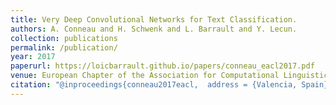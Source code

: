 ```yaml
---
title: Very Deep Convolutional Networks for Text Classification.
authors: A. Conneau and H. Schwenk and L. Barrault and Y. Lecun.
collection: publications
permalink: /publication/
year: 2017
paperurl: https://loicbarrault.github.io/papers/conneau_eacl2017.pdf
venue: European Chapter of the Association for Computational Linguistics EACL'17
citation: "@inproceedings{conneau2017eacl,  address = {Valencia, Spain},  author = {A. Conneau and H. Schwenk and L. Barrault and Y. Lecun.},  booktitle = {European Chapter of the Association for Computational Linguistics EACL'17},  category = {ACTI},  title = {Very Deep Convolutional Networks for Text Classification.},  url = {https://loicbarrault.github.io/papers/conneau_eacl2017.pdf},  year = {2017} }  "
---
```

